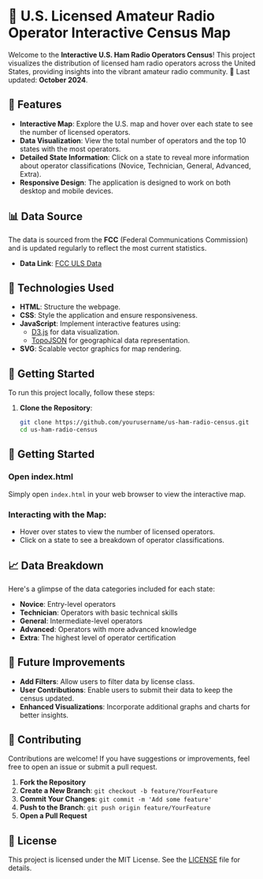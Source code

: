 # 📡 U.S. Licensed Amateur Radio Operator Interactive Census Map

Welcome to the **Interactive U.S. Ham Radio Operators Census**! This project visualizes the distribution of licensed ham radio operators across the United States, providing insights into the vibrant amateur radio community. 📅 Last updated: **October 2024**.

## 🌟 Features

- **Interactive Map**: Explore the U.S. map and hover over each state to see the number of licensed operators.
- **Data Visualization**: View the total number of operators and the top 10 states with the most operators.
- **Detailed State Information**: Click on a state to reveal more information about operator classifications (Novice, Technician, General, Advanced, Extra).
- **Responsive Design**: The application is designed to work on both desktop and mobile devices.

## 📊 Data Source

The data is sourced from the **FCC** (Federal Communications Commission) and is updated regularly to reflect the most current statistics. 

- **Data Link**: [FCC ULS Data](http://wireless.fcc.gov/uls/index.htm?job=transaction&page=weekly)

## 🎨 Technologies Used

- **HTML**: Structure the webpage.
- **CSS**: Style the application and ensure responsiveness.
- **JavaScript**: Implement interactive features using:
  - [D3.js](https://d3js.org/) for data visualization.
  - [TopoJSON](https://github.com/topojson/topojson) for geographical data representation.
- **SVG**: Scalable vector graphics for map rendering.

## 🚀 Getting Started

To run this project locally, follow these steps:

1. **Clone the Repository**:
   ```bash
   git clone https://github.com/yourusername/us-ham-radio-census.git
   cd us-ham-radio-census
## 📂 Getting Started

### Open index.html
Simply open `index.html` in your web browser to view the interactive map.

### Interacting with the Map:
- Hover over states to view the number of licensed operators.
- Click on a state to see a breakdown of operator classifications.

## 📈 Data Breakdown

Here's a glimpse of the data categories included for each state:
- **Novice**: Entry-level operators
- **Technician**: Operators with basic technical skills
- **General**: Intermediate-level operators
- **Advanced**: Operators with more advanced knowledge
- **Extra**: The highest level of operator certification

## 🎯 Future Improvements
- **Add Filters**: Allow users to filter data by license class.
- **User Contributions**: Enable users to submit their data to keep the census updated.
- **Enhanced Visualizations**: Incorporate additional graphs and charts for better insights.

## 🙌 Contributing

Contributions are welcome! If you have suggestions or improvements, feel free to open an issue or submit a pull request.

1. **Fork the Repository**
2. **Create a New Branch**: `git checkout -b feature/YourFeature`
3. **Commit Your Changes**: `git commit -m 'Add some feature'`
4. **Push to the Branch**: `git push origin feature/YourFeature`
5. **Open a Pull Request**

## 📜 License

This project is licensed under the MIT License. See the [LICENSE](LICENSE) file for details.
